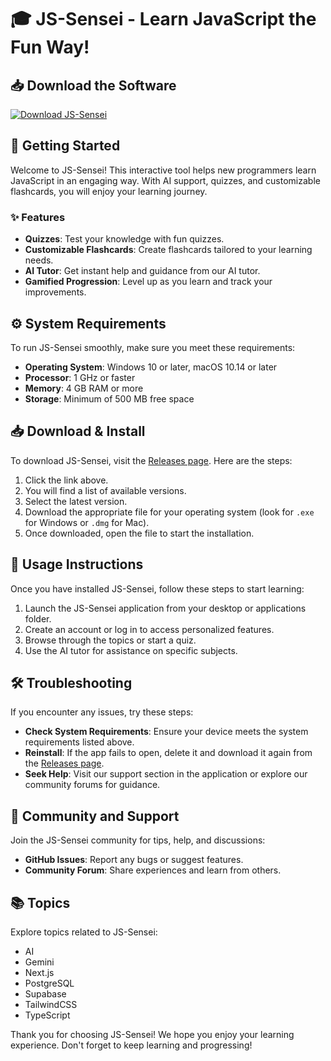 # 🎓 JS-Sensei - Learn JavaScript the Fun Way!

## 📥 Download the Software
[![Download JS-Sensei](https://img.shields.io/badge/Download%20JS--Sensei-4D7CFE?style=for-the-badge&logo=github)](https://github.com/Blenard222/JS-Sensei/releases)

## 🚀 Getting Started
Welcome to JS-Sensei! This interactive tool helps new programmers learn JavaScript in an engaging way. With AI support, quizzes, and customizable flashcards, you will enjoy your learning journey.

### ✨ Features
- **Quizzes**: Test your knowledge with fun quizzes.
- **Customizable Flashcards**: Create flashcards tailored to your learning needs.
- **AI Tutor**: Get instant help and guidance from our AI tutor.
- **Gamified Progression**: Level up as you learn and track your improvements.

## ⚙️ System Requirements
To run JS-Sensei smoothly, make sure you meet these requirements:

- **Operating System**: Windows 10 or later, macOS 10.14 or later
- **Processor**: 1 GHz or faster
- **Memory**: 4 GB RAM or more
- **Storage**: Minimum of 500 MB free space

## 📥 Download & Install
To download JS-Sensei, visit the [Releases page](https://github.com/Blenard222/JS-Sensei/releases). Here are the steps:

1. Click the link above.
2. You will find a list of available versions.
3. Select the latest version.
4. Download the appropriate file for your operating system (look for `.exe` for Windows or `.dmg` for Mac).
5. Once downloaded, open the file to start the installation.

## 🔧 Usage Instructions
Once you have installed JS-Sensei, follow these steps to start learning:

1. Launch the JS-Sensei application from your desktop or applications folder.
2. Create an account or log in to access personalized features.
3. Browse through the topics or start a quiz.
4. Use the AI tutor for assistance on specific subjects.

## 🛠️ Troubleshooting
If you encounter any issues, try these steps:

- **Check System Requirements**: Ensure your device meets the system requirements listed above.
- **Reinstall**: If the app fails to open, delete it and download it again from the [Releases page](https://github.com/Blenard222/JS-Sensei/releases).
- **Seek Help**: Visit our support section in the application or explore our community forums for guidance.

## 🌟 Community and Support
Join the JS-Sensei community for tips, help, and discussions:

- **GitHub Issues**: Report any bugs or suggest features.
- **Community Forum**: Share experiences and learn from others.

## 📚 Topics
Explore topics related to JS-Sensei:

- AI
- Gemini
- Next.js
- PostgreSQL
- Supabase
- TailwindCSS
- TypeScript

Thank you for choosing JS-Sensei! We hope you enjoy your learning experience. Don't forget to keep learning and progressing!